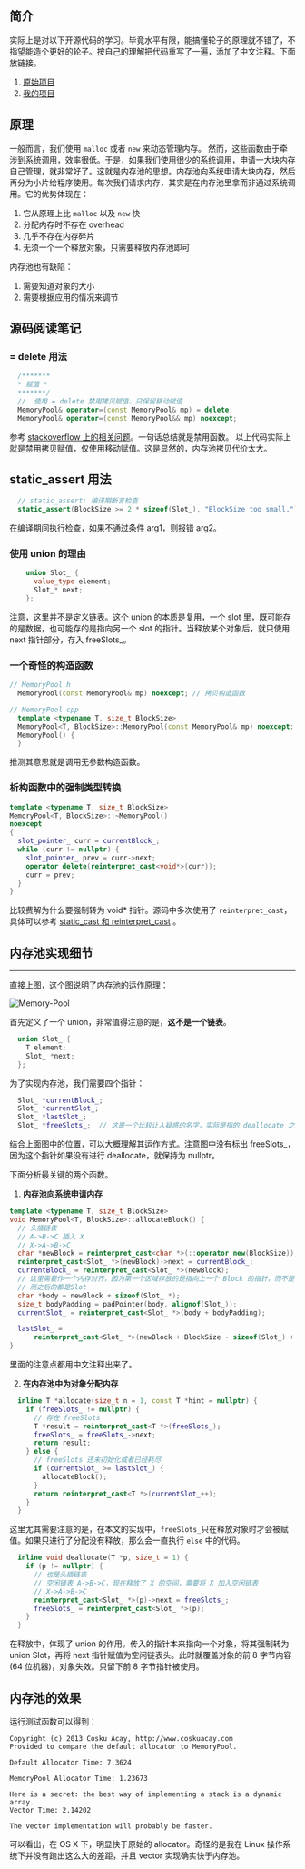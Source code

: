 简介
---
实际上是对以下开源代码的学习。毕竟水平有限，能搞懂轮子的原理就不错了，不指望能造个更好的轮子。按自己的理解把代码重写了一遍，添加了中文注释。下面放链接。
1. [原始项目](https://github.com/cacay/MemoryPool)
2. [我的项目](https://github.com/double-free/tiny-projects/tree/master/memory-pool)

原理
---
一般而言，我们使用 `malloc` 或者 `new` 来动态管理内存。 然而，这些函数由于牵涉到系统调用，效率很低。于是，如果我们使用很少的系统调用，申请一大块内存自己管理，就非常好了。这就是内存池的思想。内存池向系统申请大块内存，然后再分为小片给程序使用。每次我们请求内存，其实是在内存池里拿而非通过系统调用。它的优势体现在：
1. 它从原理上比 `malloc` 以及 `new` 快
2. 分配内存时不存在 overhead
3. 几乎不存在内存碎片
4. 无须一个一个释放对象，只需要释放内存池即可
 
内存池也有缺陷：
1. 需要知道对象的大小
2. 需要根据应用的情况来调节

源码阅读笔记
---
### = delete 用法
```c++
  /*******
  * 赋值 *
  *******/
  //  使用 = delete 禁用拷贝赋值，只保留移动赋值
  MemoryPool& operator=(const MemoryPool& mp) = delete;
  MemoryPool& operator=(const MemoryPool&& mp) noexcept;
```
参考 [stackoverflow 上的相关问题](https://stackoverflow.com/questions/5513881/meaning-of-delete-after-function-declaration)。一句话总结就是禁用函数。
以上代码实际上就是禁用拷贝赋值，仅使用移动赋值。这是显然的，内存池拷贝代价太大。

static_assert 用法
---
```c++
  // static_assert: 编译期断言检查
  static_assert(BlockSize >= 2 * sizeof(Slot_), "BlockSize too small.")
```
在编译期间执行检查，如果不通过条件 arg1，则报错 arg2。

### 使用 union 的理由
```c++
    union Slot_ {
      value_type element;
      Slot_* next;
    };
```
注意，这里并不是定义链表。这个 union 的本质是复用，一个 slot 里，既可能存的是数据，也可能存的是指向另一个 slot 的指针。当释放某个对象后，就只使用 next 指针部分，存入 freeSlots_。

### 一个奇怪的构造函数
```c++
// MemoryPool.h
  MemoryPool(const MemoryPool& mp) noexcept; // 拷贝构造函数

// MemoryPool.cpp
  template <typename T, size_t BlockSize>
  MemoryPool<T, BlockSize>::MemoryPool(const MemoryPool& mp) noexcept:
  MemoryPool() {
  }
```
推测其意思就是调用无参数构造函数。

### 析构函数中的强制类型转换
```c++
template <typename T, size_t BlockSize>
MemoryPool<T, BlockSize>::~MemoryPool()
noexcept
{
  slot_pointer_ curr = currentBlock_;
  while (curr != nullptr) {
    slot_pointer_ prev = curr->next;
    operator delete(reinterpret_cast<void*>(curr));
    curr = prev;
  }
}
```
比较费解为什么要强制转为 void* 指针。源码中多次使用了 `reinterpret_cast`，具体可以参考 [static_cast 和 reinterpret_cast](blog.csdn.net/querw/article/details/7387594) 。

内存池实现细节
---
---
直接上图，这个图说明了内存池的运作原理：

![Memory-Pool](http://upload-images.jianshu.io/upload_images/4482847-e0726a6ba8712ad9.jpg?imageMogr2/auto-orient/strip%7CimageView2/2/w/1240)

首先定义了一个 union，非常值得注意的是，**这不是一个链表**。
```c++
  union Slot_ {
    T element;
    Slot_ *next;
  };
```
为了实现内存池，我们需要四个指针：
```c++
  Slot_ *currentBlock_;
  Slot_ *currentSlot_;
  Slot_ *lastSlot_;
  Slot_ *freeSlots_;  // 这是一个比较让人疑惑的名字，实际是指的 deallocate 之后空闲出来的 slots
```
结合上面图中的位置，可以大概理解其运作方式。注意图中没有标出 freeSlots_，因为这个指针如果没有进行 deallocate，就保持为 nullptr。

下面分析最关键的两个函数。
1. **内存池向系统申请内存**
```c++
template <typename T, size_t BlockSize>
void MemoryPool<T, BlockSize>::allocateBlock() {
  // 头插链表
  // A->B->C 插入 X
  // X->A->B->C
  char *newBlock = reinterpret_cast<char *>(::operator new(BlockSize));
  reinterpret_cast<Slot_ *>(newBlock)->next = currentBlock_;
  currentBlock_ = reinterpret_cast<Slot_ *>(newBlock);
  // 这里需要作一个内存对齐，因为第一个区域存放的是指向上一个 Block 的指针，而不是 Slot
  // 而之后的都是Slot
  char *body = newBlock + sizeof(Slot_ *);
  size_t bodyPadding = padPointer(body, alignof(Slot_));
  currentSlot_ = reinterpret_cast<Slot_ *>(body + bodyPadding);

  lastSlot_ =
      reinterpret_cast<Slot_ *>(newBlock + BlockSize - sizeof(Slot_) + 1);
}
```
里面的注意点都用中文注释出来了。

2. **在内存池中为对象分配内存**
```c++
  inline T *allocate(size_t n = 1, const T *hint = nullptr) {
    if (freeSlots_ != nullptr) {
      // 存在 freeSlots
      T *result = reinterpret_cast<T *>(freeSlots_);
      freeSlots_ = freeSlots_->next;
      return result;
    } else {
      // freeSlots 还未初始化或者已经耗尽
      if (currentSlot_ >= lastSlot_) {
        allocateBlock();
      }
      return reinterpret_cast<T *>(currentSlot_++);
    }
  }
```
这里尤其需要注意的是，在本文的实现中，`freeSlots_`只在释放对象时才会被赋值。如果只进行了分配没有释放，那么会一直执行 `else` 中的代码。
```c++
  inline void deallocate(T *p, size_t = 1) {
    if (p != nullptr) {
      // 也是头插链表
      // 空闲链表 A->B->C，现在释放了 X 的空间，需要将 X 加入空闲链表
      // X->A->B->C
      reinterpret_cast<Slot_ *>(p)->next = freeSlots_;
      freeSlots_ = reinterpret_cast<Slot_ *>(p);
    }
  }
```
在释放中，体现了 union 的作用。传入的指针本来指向一个对象，将其强制转为 union Slot，再将 next 指针赋值为空闲链表头。此时就覆盖对象的前 8 字节内容(64 位机器)，对象失效。只留下前 8 字节指针被使用。

内存池的效果
---
运行测试函数可以得到：
```
Copyright (c) 2013 Cosku Acay, http://www.coskuacay.com
Provided to compare the default allocator to MemoryPool.

Default Allocator Time: 7.3624

MemoryPool Allocator Time: 1.23673

Here is a secret: the best way of implementing a stack is a dynamic array.
Vector Time: 2.14202

The vector implementation will probably be faster.
```
可以看出，在 OS X 下，明显快于原始的 allocator。奇怪的是我在 Linux 操作系统下并没有跑出这么大的差距，并且 vector 实现确实快于内存池。
